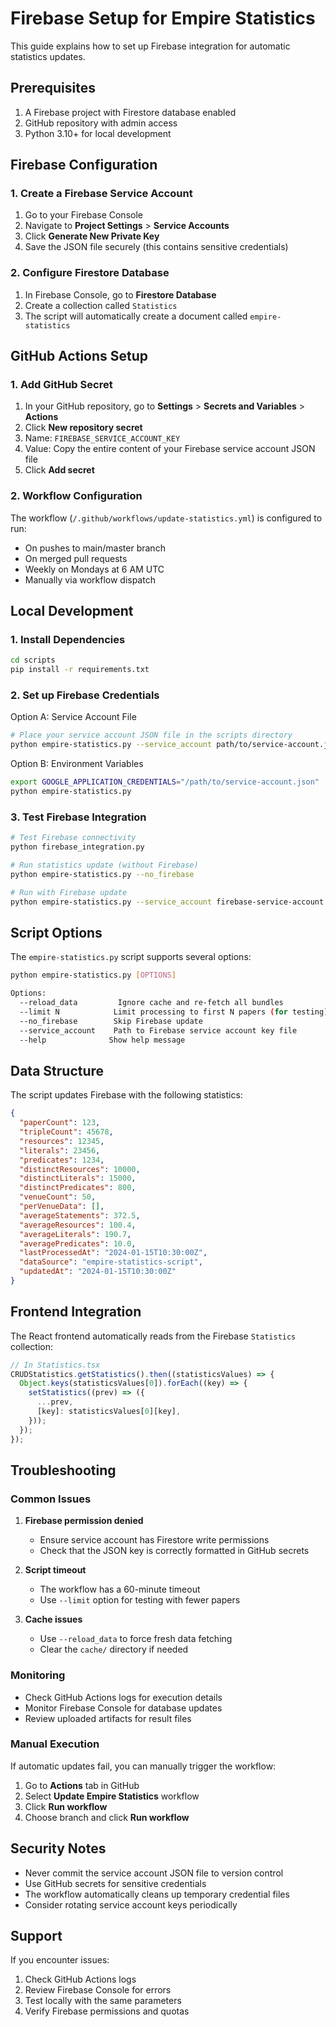 # Firebase Setup for Empire Statistics

This guide explains how to set up Firebase integration for automatic statistics updates.

## Prerequisites

1. A Firebase project with Firestore database enabled
2. GitHub repository with admin access
3. Python 3.10+ for local development

## Firebase Configuration

### 1. Create a Firebase Service Account

1. Go to your Firebase Console
2. Navigate to **Project Settings** > **Service Accounts**
3. Click **Generate New Private Key**
4. Save the JSON file securely (this contains sensitive credentials)

### 2. Configure Firestore Database

1. In Firebase Console, go to **Firestore Database**
2. Create a collection called `Statistics`
3. The script will automatically create a document called `empire-statistics`

## GitHub Actions Setup

### 1. Add GitHub Secret

1. In your GitHub repository, go to **Settings** > **Secrets and Variables** > **Actions**
2. Click **New repository secret**
3. Name: `FIREBASE_SERVICE_ACCOUNT_KEY`
4. Value: Copy the entire content of your Firebase service account JSON file
5. Click **Add secret**

### 2. Workflow Configuration

The workflow (`/.github/workflows/update-statistics.yml`) is configured to run:

- On pushes to main/master branch
- On merged pull requests
- Weekly on Mondays at 6 AM UTC
- Manually via workflow dispatch

## Local Development

### 1. Install Dependencies

```bash
cd scripts
pip install -r requirements.txt
```

### 2. Set up Firebase Credentials

Option A: Service Account File

```bash
# Place your service account JSON file in the scripts directory
python empire-statistics.py --service_account path/to/service-account.json
```

Option B: Environment Variables

```bash
export GOOGLE_APPLICATION_CREDENTIALS="/path/to/service-account.json"
python empire-statistics.py
```

### 3. Test Firebase Integration

```bash
# Test Firebase connectivity
python firebase_integration.py

# Run statistics update (without Firebase)
python empire-statistics.py --no_firebase

# Run with Firebase update
python empire-statistics.py --service_account firebase-service-account.json
```

## Script Options

The `empire-statistics.py` script supports several options:

```bash
python empire-statistics.py [OPTIONS]

Options:
  --reload_data         Ignore cache and re-fetch all bundles
  --limit N            Limit processing to first N papers (for testing)
  --no_firebase        Skip Firebase update
  --service_account    Path to Firebase service account key file
  --help              Show help message
```

## Data Structure

The script updates Firebase with the following statistics:

```json
{
  "paperCount": 123,
  "tripleCount": 45678,
  "resources": 12345,
  "literals": 23456,
  "predicates": 1234,
  "distinctResources": 10000,
  "distinctLiterals": 15000,
  "distinctPredicates": 800,
  "venueCount": 50,
  "perVenueData": [],
  "averageStatements": 372.5,
  "averageResources": 100.4,
  "averageLiterals": 190.7,
  "averagePredicates": 10.0,
  "lastProcessedAt": "2024-01-15T10:30:00Z",
  "dataSource": "empire-statistics-script",
  "updatedAt": "2024-01-15T10:30:00Z"
}
```

## Frontend Integration

The React frontend automatically reads from the Firebase `Statistics` collection:

```typescript
// In Statistics.tsx
CRUDStatistics.getStatistics().then((statisticsValues) => {
  Object.keys(statisticsValues[0]).forEach((key) => {
    setStatistics((prev) => ({
      ...prev,
      [key]: statisticsValues[0][key],
    }));
  });
});
```

## Troubleshooting

### Common Issues

1. **Firebase permission denied**

   - Ensure service account has Firestore write permissions
   - Check that the JSON key is correctly formatted in GitHub secrets

2. **Script timeout**

   - The workflow has a 60-minute timeout
   - Use `--limit` option for testing with fewer papers

3. **Cache issues**
   - Use `--reload_data` to force fresh data fetching
   - Clear the `cache/` directory if needed

### Monitoring

- Check GitHub Actions logs for execution details
- Monitor Firebase Console for database updates
- Review uploaded artifacts for result files

### Manual Execution

If automatic updates fail, you can manually trigger the workflow:

1. Go to **Actions** tab in GitHub
2. Select **Update Empire Statistics** workflow
3. Click **Run workflow**
4. Choose branch and click **Run workflow**

## Security Notes

- Never commit the service account JSON file to version control
- Use GitHub secrets for sensitive credentials
- The workflow automatically cleans up temporary credential files
- Consider rotating service account keys periodically

## Support

If you encounter issues:

1. Check GitHub Actions logs
2. Review Firebase Console for errors
3. Test locally with the same parameters
4. Verify Firebase permissions and quotas
